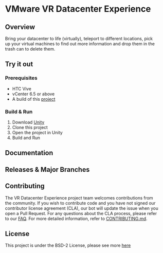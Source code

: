 

# VMware VR Datacenter Experience

## Overview
Bring your datacenter to life (virtually), teleport to different locations, pick up your virtual machines to find out more information and drop them in the trash can to delete them.

## Try it out

### Prerequisites

* HTC Vive
* vCenter 6.5 or above
* A build of this [project](https://github.com/vmware/vr-dc-ex/releases)

### Build & Run

1. Download [Unity](https://unity3d.com/)
2. Clone this project
3. Open the project in Unity
4. Build and Run

## Documentation

## Releases & Major Branches

## Contributing

The VR Datacenter Experience project team welcomes contributions from the community. If you wish to contribute code and you have not
signed our contributor license agreement (CLA), our bot will update the issue when you open a Pull Request. For any
questions about the CLA process, please refer to our [FAQ](https://cla.vmware.com/faq). For more detailed information,
refer to [CONTRIBUTING.md](CONTRIBUTING.md).

## License

This project is under the BSD-2 License, please see more [here](https://github.com/vmware/vr-dc-ex/blob/master/LICENSE.txt)
